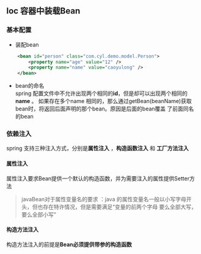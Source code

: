 
## Ioc 容器中装载Bean
### 基本配置
* 装配bean

```xml
    <bean id="person" class="com.cyl.demo.model.Person">
        <property name="age" value="12" />
        <property name="name" value="caoyulong" />
    </bean>
```
 * bean的命名    
spring 配置文件中不允许出现两个相同的**id**，但是却可以出现两个相同的**name** 。 如果存在多个name
相同的<bean>，那么通过getBean(beanName)获取bean时，将返回后面声明的那个bean。原因是后面的bean覆盖
了前面同名的bean


### 依赖注入
spring 支持三种注入方式，分别是**属性注入** ，**构造函数注入** 和 **工厂方法注入**

#### 属性注入
属性注入要求Bean提供一个默认的构造函数，并为需要注入的属性提供Setter方法
> javaBean对于属性变量名的要求 ：java 的属性变量名一般以小写字母开头，但也存在特许情况，但是需要满足“变量的前两个字母
要么全部大写，要么全部小写”

#### 构造方法注入
构造方法注入的前提是**Bean必须提供带参的构造函数**